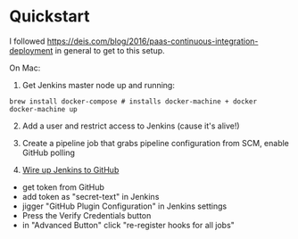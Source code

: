 Quickstart
==========

I followed https://deis.com/blog/2016/paas-continuous-integration-deployment
in general to get to this setup.

On Mac:

1. Get Jenkins master node up and running:
  ```
  brew install docker-compose # installs docker-machine + docker
  docker-machine up
  ```

2. Add a user and restrict access to Jenkins (cause it's alive!)

3. Create a pipeline job that grabs pipeline configuration from SCM, enable GitHub polling

4. [Wire up Jenkins to GitHub](jenkins-gh-hook)

  * get token from GitHub
  * add token as "secret-text" in Jenkins
  * jigger "GitHub Plugin Configuration" in Jenkins settings
  * Press the Verify Credentials button
  * in "Advanced Button" click "re-register hooks for all jobs"

[https://wiki.jenkins-ci.org/display/JENKINS/Github+Plugin#GitHubPlugin-TriggerabuildwhenachangeispushedtoGitHub]: jenkins-gh-hook
